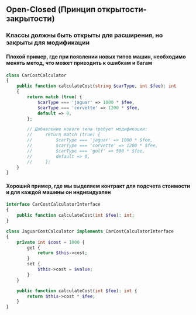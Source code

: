 ## Open-Closed (Принцип открытости-закрытости)
### Классы должны быть открыты для расширения, но закрыты для модификации
#### Плохой пример, где при появлении новых типов машин, необходимо менять метод, что может приводить к ошибкам и багам
```php
class CarCostCalculator
{
    public function calculateCost(string $carType, int $fee): int
    {
        return match (true) {
            $carType === 'jaguar' => 1000 * $fee,
            $carType === 'corvette' => 1200 * $fee,
            default => 0,
        };

        // Добавление нового типа требует модификации:
        //     return match (true) {
        //         $carType === 'jaguar' => 1000 * $fee,
        //         $carType === 'corvette' => 1200 * $fee,
        //         $carType === 'golf' => 500 * $fee,
        //         default => 0,
        //     };
    }
}
```
#### Хороший пример, где мы выделяем контракт для подсчета стоимости и для каждой машины он индивидуален
```php
interface CarCostCalculatorInterface
{
    public function calculateCost(int $fee): int;
}
```
```php
class JaguarCostCalculator implements CarCostCalculatorInterface
{
    private int $cost = 1000 {
        get {
            return $this->cost;
        }
        set {
            $this->cost = $value;
        }
    }

    public function calculateCost(int $fee): int {
        return $this->cost * $fee;
    }
}
```